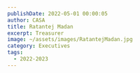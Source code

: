 ```yaml
---
publishDate: 2022-05-01 00:00:05
author: CASA
title: Ratantej Madan
excerpt: Treasurer
image: ~/assets/images/RatantejMadan.jpg
category: Executives
tags:
  - 2022-2023
---
```

